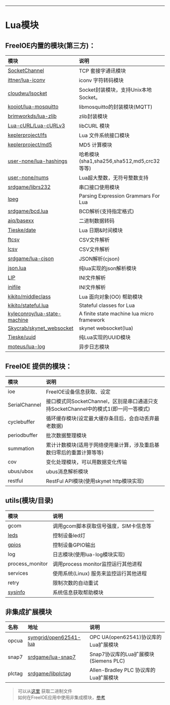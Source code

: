 
---

# Lua模块

## FreeIOE内置的模块(第三方)：

| 模块 | 说明|
| :--- | :--- |
| [SocketChannel](https://github.com/cloudwu/skynet/wiki/SocketChannel) | TCP 套接字通讯模块 |
| [ittner/lua-iconv](https://github.com/ittner/lua-iconv) | iconv 字符转码模块 |
| [cloudwu/lsocket](https://github.com/cloudwu/lsocket) | Socket封装模块，支持Unix本地Socket。 |
| [kooiot/lua-mosquitto](https://github.com/kooiot/lua-mosquitto) | libmosquitto的封装模块(MQTT) |
| [brimworkds/lua-zlib](https://github.com/brimworks/lua-zlib) | zlib封装模块 |
| [Lua-cURL/Lua-cURLv3](https://github.com/Lua-cURL/Lua-cURLv3) | libCURL 模块 |
| [keplerproject/lfs](http://keplerproject.github.io/luafilesystem/) | Lua 文件系统接口模块 |
| [keplerproject/md5](https://github.com/keplerproject/md5) | MD5 计算模块 |
| [user-none/lua-hashings](https://github.com/user-none/lua-hashings) | 哈希模块(sha1,sha256,sha512,md5,crc32等等) |
| [user-none/nums](https://github.com/user-none/lua-nums) | Lua超大整数，无符号整数支持 |
| [srdgame/librs232](https://github.com/srdgame/librs232) | 串口接口使用模块 |
| [lpeg](http://www.inf.puc-rio.br/~roberto/lpeg/) | Parsing Expression Grammars For Lua |
| [srdgame/bcd.lua](http://github.com/srdgame/bcd.lua) | BCD解析(支持指定格式) |
| [aiq/basexx](https://github.com/aiq/basexx) | 二进制数据转码 |
| [Tieske/date](https://github.com/Tieske/date) | Lua 日期&时间模块 |
| [ftcsv](https://github.com/FourierTransformer/ftcsv) | CSV文件解析 |
| [lcsv](https://github.com/daelvn/lcsv) | CSV文件解析 |
| [srdgame/lua-cjson](https://github.com/srdgame/lua-cjson) | JSON解析(cjson) |
| [json.lua](https://github.com/rxi/json.lua) | 纯lua实现的json解析模块 |
| [LIP](https://github.com/Dynodzzo/Lua_INI_Parser) | INI文件解析 |
| [inifile](http://docs.bartbes.com/inifile) | INI文件解析 |
| [kikito/middleclass](https://github.com/kikito/middleclass) | Lua 面向对象(OO) 帮助模块 |
| [kikito/stateful.lua](https://github.com/kikito/stateful.lua) | Stateful classes for Lua |
| [kyleconroy/lua-state-machine](https://github.com/kyleconroy/lua-state-machine) | A finite state machine lua micro framework |
| [Skycrab/skynet_websocket](https://github.com/Skycrab/skynet_websocket) |  skynet websocket(lua) |
| [Tieske/uuid](https://github.com/Tieske/uuid) | 纯Lua实现的UUID模块 |
| [moteus/lua-log](https://github.com/moteus/lua-log) | 异步日志模块 |

## FreeIOE 提供的模块：

| 模块 | 说明 |
| :--- | :--- |
| ioe | FreeIOE设备信息获取、设定 |
| SerialChannel | 接口模式同SocketChannel，区别是串口通道只支持SocketChannel中的模式1(即一问一答模式) |
| cyclebuffer | 循环缓存模块(设定最大缓存条目后，会自动丢弃最老数据) |
| periodbuffer | 批次数据整理模块 |
| summation | 累计计数模块(适用于网络使用量计算，涉及重启基数归零后的重置计算等等) |
| cov | 变化处理模块，可以用数据变化传输 |
| ubus/ubox | ubus消息解析模块 |
| restful | RestFul API模块(使用skynet http模块实现) |


## utils(模块/目录)

| 模块 | 说明 |
| :--- | :--- |
| gcom | 调用gcom脚本获取信号强度，SIM卡信息等 |
| [leds](utils/leds.md) | 控制设备led灯 |
| [gpios](utils/gpios.md) | 控制设备GPIO输出 |
| log | 日志模块(使用lua-log模块实现) |
| process_monitor | 调用process monitor监控运行其他进程 |
| services | 使用系统(Linux) 服务来监控运行其他进程 |
| retry | 限制次数的自动重试 |
| [sysinfo](utils/sysinfo.md) | 系统信息获取帮助模块 |


## 非集成扩展模块

| 名称 | 地址 | 说明 |
| :--- | :--- | :--- |
| opcua | [symgrid/open62541-lua](https://github.com/symgrid/open62541-lua) | OPC UA(open62541)协议库的Lua扩展模块 |
| snap7 | [srdgame/lua-snap7](https://github.com/srdgame/lua-snap7) | Snap7协议库的Lua扩展模块(Siemens PLC) |
| plctag | [srdgame/libplctag](https://github.com/srdgame/libplctag) | Allen-Bradley PLC 协议库的Lua扩展模块 |


> 可以从[这里](https://github.com/freeioe/freeioe_prebuild_exts) 获取二进制文件  
> 如何在FreeIOE应用中使用非集成模块，[参考](https://github.com/freeioe/freeioe_example_apps/blob/master/opcua_client/depends.txt)  
> 
